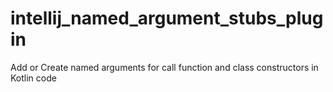 # intellij_named_argument_stubs_plugin
Add or Create named arguments for call function and class constructors in Kotlin code
